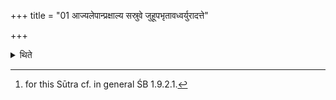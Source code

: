 +++
title = "01 आज्यलेपान्प्रक्षाल्य सस्रुवे जुहूपभृतावध्वर्युरादत्ते"

+++

<details><summary>थिते</summary>

1. After having washed the ghee sticking to the Juhū and the Upabhr̥t the Adhvaryu takes the Juhũ and Upabhr̥t in his hand, the Hotr̥ the Veda (grass-brush) and the Āgnīdhra the Sphya, Ghee-pot and water-pitcher (kamaṇḍalu).[^1]  

[^1]: for this Sūtra cf. in general ŚB 1.9.2.1.
</details>

